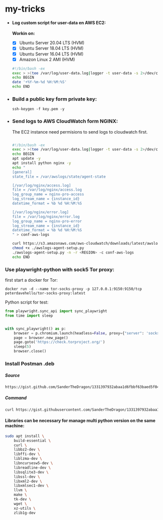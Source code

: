 # my-tricks

- #### Log custom script for user-data en AWS EC2:

    **Workin on:**

    - [x] Ubuntu Server 20.04 LTS (HVM)
    - [x] Ubuntu Server 18.04 LTS (HVM)
    - [x] Ubuntu Server 16.04 LTS (HVM)
    - [x] Amazon Linux 2 AMI (HVM)

    ```sh
    #!/bin/bash -ex
    exec > >(tee /var/log/user-data.log|logger -t user-data -s 2>/dev/console) 2>&1
    echo BEGIN
    date '+%Y-%m-%d %H:%M:%S'
    echo END
    ```

- ### Build a public key form private key:

    `ssh-keygen -f key.pem -y`

- ### Send logs to AWS CloudWatch form NGINX:

    The EC2 instance need permisions to send logs to cloudwatch first.
        
    ```bash

    #!/bin/bash -ex
    exec > >(tee /var/log/user-data.log|logger -t user-data -s 2>/dev/console) 2>&1
    echo BEGIN
    apt update -y
    apt install python nginx -y
    echo "
    [general]
    state_file = /var/awslogs/state/agent-state
    
    [/var/log/nginx/access.log]
    file = /var/log/nginx/access.log
    log_group_name = nginx-pro-access
    log_stream_name = {instance_id}
    datetime_format = %b %d %H:%M:%S

    [/var/log/nginx/error.log]
    file = /var/log/nginx/error.log
    log_group_name = nginx-pro-error
    log_stream_name = {instance_id}
    datetime_format = %b %d %H:%M:%S
    " > conf-aws-logs

    curl https://s3.amazonaws.com/aws-cloudwatch/downloads/latest/awslogs-agent-setup.py -O
    chmod +x ./awslogs-agent-setup.py
    ./awslogs-agent-setup.py -n -r <REGION> -c conf-aws-logs
    echo END

    ```
### Use playwright-python with sock5 Tor proxy:

first start a docker for Tor:

`docker run -d --name tor-socks-proxy -p 127.0.0.1:9150:9150/tcp peterdavehello/tor-socks-proxy:latest`

Python script for test:

```python
from playwright.sync_api import sync_playwright
from time import sleep


with sync_playwright() as p:
    browser = p.chromium.launch(headless=False, proxy={"server": 'socks5://127.0.0.1:9150'})
    page = browser.new_page()
    page.goto('https://check.torproject.org/')
    sleep(5)
    browser.close()
```
### Install Postman .deb

##### Source
```bash
https://gist.github.com/SanderTheDragon/1331397932abaa1d6fbbf63baed5f043
```
##### Command
```bash
curl https://gist.githubusercontent.com/SanderTheDragon/1331397932abaa1d6fbbf63baed5f043/raw/postman-deb.sh | sh
```

#### Libraries can be necessary for manage multi python version on the same machine:

```bash
sudo apt install \
    build-essential \
    curl \
    libbz2-dev \
    libffi-dev \
    liblzma-dev \
    libncursesw5-dev \
    libreadline-dev \
    libsqlite3-dev \
    libssl-dev \
    libxml2-dev \
    libxmlsec1-dev \
    llvm \
    make \
    tk-dev \
    wget \
    xz-utils \
    zlib1g-dev
```
